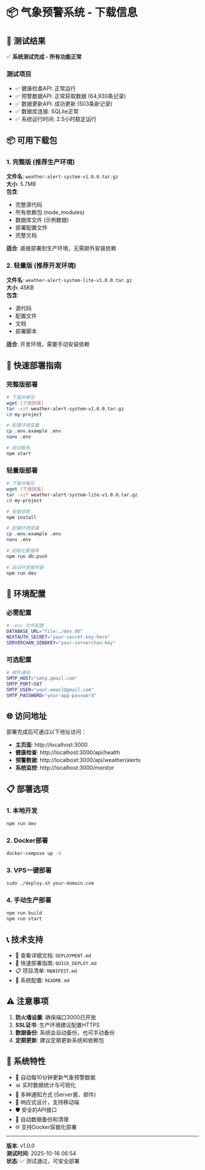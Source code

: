 # 📦 气象预警系统 - 下载信息

## 🎯 测试结果

✅ **系统测试完成 - 所有功能正常**

### 测试项目
- ✅ 健康检查API: 正常运行
- ✅ 预警数据API: 正常获取数据 (64,930条记录)
- ✅ 数据更新API: 成功更新 (503条新记录)
- ✅ 数据库连接: SQLite正常
- ✅ 系统运行时间: 2.5小时稳定运行

## 📦 可用下载包

### 1. 完整版 (推荐生产环境)
**文件名**: `weather-alert-system-v1.0.0.tar.gz`  
**大小**: 5.7MB  
**包含**: 
- 完整源代码
- 所有依赖包 (node_modules)
- 数据库文件 (示例数据)
- 部署配置文件
- 完整文档

**适合**: 直接部署到生产环境，无需额外安装依赖

### 2. 轻量版 (推荐开发环境)
**文件名**: `weather-alert-system-lite-v1.0.0.tar.gz`  
**大小**: 45KB  
**包含**:
- 源代码
- 配置文件
- 文档
- 部署脚本

**适合**: 开发环境，需要手动安装依赖

## 🚀 快速部署指南

### 完整版部署
```bash
# 下载并解压
wget [下载链接]
tar -xzf weather-alert-system-v1.0.0.tar.gz
cd my-project

# 配置环境变量
cp .env.example .env
nano .env

# 启动服务
npm start
```

### 轻量版部署
```bash
# 下载并解压
wget [下载链接]
tar -xzf weather-alert-system-lite-v1.0.0.tar.gz
cd my-project

# 安装依赖
npm install

# 配置环境变量
cp .env.example .env
nano .env

# 初始化数据库
npm run db:push

# 启动开发服务器
npm run dev
```

## 🔧 环境配置

### 必需配置
```bash
# .env 文件配置
DATABASE_URL="file:./dev.db"
NEXTAUTH_SECRET="your-secret-key-here"
SERVERCHAN_SENDKEY="your-serverchan-key"
```

### 可选配置
```bash
# 邮件通知
SMTP_HOST="smtp.gmail.com"
SMTP_PORT=587
SMTP_USER="your-email@gmail.com"
SMTP_PASSWORD="your-app-password"
```

## 🌐 访问地址

部署完成后可通过以下地址访问：

- **主页面**: http://localhost:3000
- **健康检查**: http://localhost:3000/api/health
- **预警数据**: http://localhost:3000/api/weather/alerts
- **系统监控**: http://localhost:3000/monitor

## 📋 部署选项

### 1. 本地开发
```bash
npm run dev
```

### 2. Docker部署
```bash
docker-compose up -d
```

### 3. VPS一键部署
```bash
sudo ./deploy.sh your-domain.com
```

### 4. 手动生产部署
```bash
npm run build
npm run start
```

## 📞 技术支持

- 📖 查看详细文档: `DEPLOYMENT.md`
- 🚀 快速部署指南: `QUICK_DEPLOY.md`
- 📋 项目清单: `MANIFEST.md`
- 🔧 系统配置: `README.md`

## ⚠️ 注意事项

1. **防火墙设置**: 确保端口3000已开放
2. **SSL证书**: 生产环境建议配置HTTPS
3. **数据备份**: 系统会自动备份，也可手动备份
4. **定期更新**: 建议定期更新系统和依赖包

## 🎉 系统特性

- 🔄 自动每10分钟更新气象预警数据
- 📊 实时数据统计与可视化
- 🔔 多种通知方式 (Server酱、邮件)
- 📱 响应式设计，支持移动端
- 🛡️ 安全的API接口
- 💾 自动数据备份和清理
- 🌐 支持Docker容器化部署

---

**版本**: v1.0.0  
**测试时间**: 2025-10-16 06:54  
**状态**: ✅ 测试通过，可安全部署